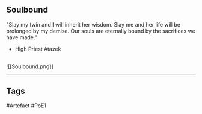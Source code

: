 ## Soulbound
"Slay my twin and I will inherit her wisdom.
Slay me and her life will be prolonged by my demise.
Our souls are eternally bound by the sacrifices we have made."
- High Priest Atazek
##
![[Soulbound.png]]

---
## Tags
#Artefact
#PoE1
